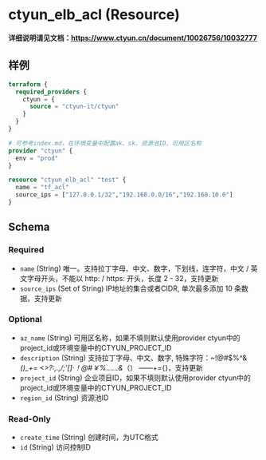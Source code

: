 # ctyun_elb_acl (Resource)
**详细说明请见文档：https://www.ctyun.cn/document/10026756/10032777**



## 样例

```terraform
terraform {
  required_providers {
    ctyun = {
      source = "ctyun-it/ctyun"
    }
  }
}

# 可参考index.md，在环境变量中配置ak、sk、资源池ID、可用区名称
provider "ctyun" {
  env = "prod"
}

resource "ctyun_elb_acl" "test" {
  name = "tf_acl"
  source_ips = ["127.0.0.1/32","192.168.0.0/16","192.168.10.0"]
}
```

<!-- schema generated by tfplugindocs -->
## Schema

### Required

- `name` (String) 唯一。支持拉丁字母、中文、数字，下划线，连字符，中文 / 英文字母开头，不能以 http: / https: 开头，长度 2 - 32，支持更新
- `source_ips` (Set of String) IP地址的集合或者CIDR, 单次最多添加 10 条数据，支持更新

### Optional

- `az_name` (String) 可用区名称，如果不填则默认使用provider ctyun中的project_id或环境变量中的CTYUN_PROJECT_ID
- `description` (String) 支持拉丁字母、中文、数字, 特殊字符：~!@#$%^&*()_+= <>?:,.,/;'[]·！@#￥%……&*（） ——+={}，支持更新
- `project_id` (String) 企业项目ID，如果不填则默认使用provider ctyun中的project_id或环境变量中的CTYUN_PROJECT_ID
- `region_id` (String) 资源池ID

### Read-Only

- `create_time` (String) 创建时间，为UTC格式
- `id` (String) 访问控制ID